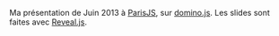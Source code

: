Ma présentation de Juin 2013 à [ParisJS](http://parisjs.org), sur [domino.js](http://github.com/jacomyal/domino.js).
Les slides sont faites avec [Reveal.js](http://lab.hakim.se/reveal-js/).
